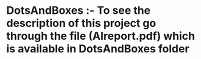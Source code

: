 # DotsAndBoxes :- To see the description of this project go through the file (AIreport.pdf) which is available in DotsAndBoxes folder
